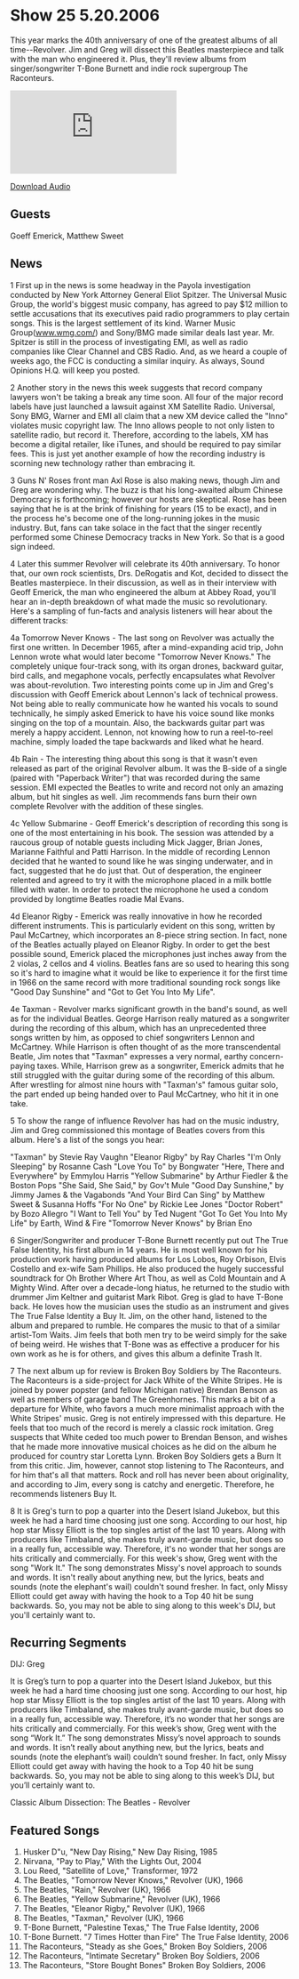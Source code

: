 # Show 25 5.20.2006
This year marks the 40th anniversary of one of the greatest albums of all time--Revolver. Jim and Greg will dissect this Beatles masterpiece and talk with the man who engineered it. Plus, they'll review albums from singer/songwriter T-Bone Burnett and indie rock supergroup The Raconteurs.

![main image](http://www.soundopinions.org/main%20image/x.php)

[Download Audio](http://audio.soundopinions.org/streams/2006/05/so_20060520.m3u)

## Guests
Goeff Emerick, Matthew Sweet

## News
1 First up in the news is some headway in the Payola investigation conducted by New York Attorney General Eliot Spitzer. The Universal Music Group, the world's biggest music company, has agreed to pay $12 million to settle accusations that its executives paid radio programmers to play certain songs. This is the largest settlement of its kind. Warner Music Group(www.wmg.com/) and Sony/BMG made similar deals last year. Mr. Spitzer is still in the process of investigating EMI, as well as radio companies like Clear Channel and CBS Radio. And, as we heard a couple of weeks ago, the FCC is conducting a similar inquiry. As always, Sound Opinions H.Q. will keep you posted. 

2 Another story in the news this week suggests that record company lawyers won't be taking a break any time soon. All four of the major record labels have just launched a lawsuit against XM Satellite Radio. Universal, Sony BMG, Warner and EMI all claim that a new XM device called the "Inno" violates music copyright law. The Inno allows people to not only listen to satellite radio, but record it. Therefore, according to the labels, XM has become a digital retailer, like iTunes, and should be required to pay similar fees. This is just yet another example of how the recording industry is scorning new technology rather than embracing it. 

3 Guns N' Roses front man Axl Rose is also making news, though Jim and Greg are wondering why. The buzz is that his long-awaited album Chinese Democracy is forthcoming; however our hosts are skeptical. Rose has been saying that he is at the brink of finishing for years (15 to be exact), and in the process he's become one of the long-running jokes in the music industry. But, fans can take solace in the fact that the singer recently performed some Chinese Democracy tracks in New York. So that is a good sign indeed.

4 Later this summer Revolver will celebrate its 40th anniversary. To honor that, our own rock scientists, Drs. DeRogatis and Kot, decided to dissect the Beatles masterpiece. In their discussion, as well as in their interview with Geoff Emerick, the man who engineered the album at Abbey Road, you'll hear an in-depth breakdown of what made the music so revolutionary. Here's a sampling of fun-facts and analysis listeners will hear about the different tracks:

4a Tomorrow Never Knows - The last song on Revolver was actually the first one written. In December 1965, after a mind-expanding acid trip, John Lennon wrote what would later become "Tomorrow Never Knows." The completely unique four-track song, with its organ drones, backward guitar, bird calls, and megaphone vocals, perfectly encapsulates what Revolver was about-revolution. Two interesting points come up in Jim and Greg's discussion with Geoff Emerick about Lennon's lack of technical prowess. Not being able to really communicate how he wanted his vocals to sound technically, he simply asked Emerick to have his voice sound like monks singing on the top of a mountain. Also, the backwards guitar part was merely a happy accident. Lennon, not knowing how to run a reel-to-reel machine, simply loaded the tape backwards and liked what he heard.

4b Rain - The interesting thing about this song is that it wasn't even released as part of the original Revolver album. It was the B-side of a single (paired with "Paperback Writer") that was recorded during the same session. EMI expected the Beatles to write and record not only an amazing album, but hit singles as well. Jim recommends fans burn their own complete Revolver with the addition of these singles.

4c Yellow Submarine - Geoff Emerick's description of recording this song is one of the most entertaining in his book. The session was attended by a raucous group of notable guests including Mick Jagger, Brian Jones, Marianne Faithful and Patti Harrison. In the middle of recording Lennon decided that he wanted to sound like he was singing underwater, and in fact, suggested that he do just that. Out of desperation, the engineer relented and agreed to try it with the microphone placed in a milk bottle filled with water. In order to protect the microphone he used a condom provided by longtime Beatles roadie Mal Evans.

4d Eleanor Rigby - Emerick was really innovative in how he recorded different instruments. This is particularly evident on this song, written by Paul McCartney, which incorporates an 8-piece string section. In fact, none of the Beatles actually played on Eleanor Rigby. In order to get the best possible sound, Emerick placed the microphones just inches away from the 2 violas, 2 cellos and 4 violins. Beatles fans are so used to hearing this song so it's hard to imagine what it would be like to experience it for the first time in 1966 on the same record with more traditional sounding rock songs like "Good Day Sunshine" and "Got to Get You Into My Life".

4e Taxman - Revolver marks significant growth in the band's sound, as well as for the individual Beatles. George Harrison really matured as a songwriter during the recording of this album, which has an unprecedented three songs written by him, as opposed to chief songwriters Lennon and McCartney. While Harrison is often thought of as the more transcendental Beatle, Jim notes that "Taxman" expresses a very normal, earthy concern-paying taxes. While, Harrison grew as a songwriter, Emerick admits that he still struggled with the guitar during some of the recording of this album. After wrestling for almost nine hours with "Taxman's" famous guitar solo, the part ended up being handed over to Paul McCartney, who hit it in one take.

5 To show the range of influence Revolver has had on the music industry, Jim and Greg commissioned this montage of Beatles covers from this album. Here's a list of the songs you hear:

"Taxman" by Stevie Ray Vaughn
"Eleanor Rigby" by Ray Charles
"I'm Only Sleeping" by Rosanne Cash
"Love You To" by Bongwater
"Here, There and Everywhere" by Emmylou Harris
"Yellow Submarine" by Arthur Fiedler & the Boston Pops
"She Said, She Said," by Gov't Mule
"Good Day Sunshine," by Jimmy James & the Vagabonds
"And Your Bird Can Sing" by Matthew Sweet & Susanna Hoffs
"For No One" by Rickie Lee Jones
"Doctor Robert" by Bozo Allegro
"I Want to Tell You" by Ted Nugent
"Got To Get You Into My Life" by Earth, Wind & Fire
"Tomorrow Never Knows" by Brian Eno

6 Singer/Songwriter and producer T-Bone Burnett recently put out The True False Identity, his first album in 14 years. He is most well known for his production work having produced albums for Los Lobos, Roy Orbison, Elvis Costello and ex-wife Sam Phillips. He also produced the hugely successful soundtrack for Oh Brother Where Art Thou, as well as Cold Mountain and A Mighty Wind. After over a decade-long hiatus, he returned to the studio with drummer Jim Keltner and guitarist Mark Ribot. Greg is glad to have T-Bone back. He loves how the musician uses the studio as an instrument and gives The True False Identity a Buy It. Jim, on the other hand, listened to the album and prepared to rumble. He compares the music to that of a similar artist-Tom Waits. Jim feels that both men try to be weird simply for the sake of being weird. He wishes that T-Bone was as effective a producer for his own work as he is for others, and gives this album a definite Trash It.

7 The next album up for review is Broken Boy Soldiers by The Raconteurs. The Raconteurs is a side-project for Jack White of the White Stripes. He is joined by power popster (and fellow Michigan native) Brendan Benson as well as members of garage band The Greenhornes. This marks a bit of a departure for White, who favors a much more minimalist approach with the White Stripes' music. Greg is not entirely impressed with this departure. He feels that too much of the record is merely a classic rock imitation. Greg suspects that White ceded too much power to Brendan Benson, and wishes that he made more innovative musical choices as he did on the album he produced for country star Loretta Lynn. Broken Boy Soldiers gets a Burn It from this critic. Jim, however, cannot stop listening to The Raconteurs, and for him that's all that matters. Rock and roll has never been about originality, and according to Jim, every song is catchy and energetic. Therefore, he recommends listeners Buy It.

8 It is Greg's turn to pop a quarter into the Desert Island Jukebox, but this week he had a hard time choosing just one song. According to our host, hip hop star Missy Elliott is the top singles artist of the last 10 years. Along with producers like Timbaland, she makes truly avant-garde music, but does so in a really fun, accessible way. Therefore, it's no wonder that her songs are hits critically and commercially. For this week's show, Greg went with the song "Work It." The song demonstrates Missy's novel approach to sounds and words. It isn't really about anything new, but the lyrics, beats and sounds (note the elephant's wail) couldn't sound fresher. In fact, only Missy Elliott could get away with having the hook to a Top 40 hit be sung backwards. So, you may not be able to sing along to this week's DIJ, but you'll certainly want to.

## Recurring Segments
DIJ: Greg

It is Greg’s turn to pop a quarter into the Desert Island Jukebox, but this week he had a hard time choosing just one song. According to our host, hip hop star Missy Elliott is the top singles artist of the last 10 years. Along with producers like Timbaland, she makes truly avant-garde music, but does so in a really fun, accessible way. Therefore, it’s no wonder that her songs are hits critically and commercially. For this week’s show, Greg went with the song “Work It.” The song demonstrates Missy’s novel approach to sounds and words. It isn’t really about anything new, but the lyrics, beats and sounds (note the elephant’s wail) couldn’t sound fresher. In fact, only Missy Elliott could get away with having the hook to a Top 40 hit be sung backwards. So, you may not be able to sing along to this week’s DIJ, but you’ll certainly want to.

Classic Album Dissection: The Beatles - Revolver

## Featured Songs
1. Husker D"u, "New Day Rising," New Day Rising, 1985
2. Nirvana, "Pay to Play," With the Lights Out, 2004
3. Lou Reed, "Satellite of Love," Transformer, 1972
4. The Beatles, "Tomorrow Never Knows," Revolver (UK), 1966
5. The Beatles, "Rain," Revolver (UK), 1966
6. The Beatles, "Yellow Submarine," Revolver (UK), 1966
7. The Beatles, "Eleanor Rigby," Revolver (UK), 1966
8. The Beatles, "Taxman," Revolver (UK), 1966 
9. T-Bone Burnett, "Palestine Texas," The True False Identity, 2006
10. T-Bone Burnett. "7 Times Hotter than Fire" The True False Identity, 2006
11. The Raconteurs, "Steady as she Goes," Broken Boy Soldiers, 2006
12. The Raconteurs, "Intimate Secretary" Broken Boy Soldiers, 2006
13. The Raconteurs, "Store Bought Bones" Broken Boy Soldiers, 2006
